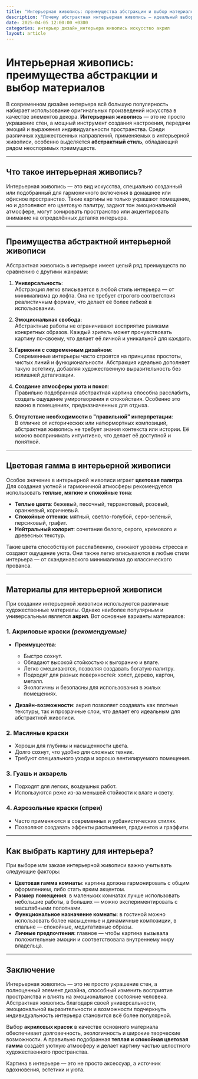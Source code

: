 ```yaml
---
title: "Интерьерная живопись: преимущества абстракции и выбор материалов"
description: "Почему абстрактная интерьерная живопись — идеальный выбор для вашего дома. Преимущества, материалы и цветовая палитра."
date: 2025-04-05 12:00:00 +0300
categories: интерьер дизайн_интерьера живопись искусство акрил
layout: article
---
```


# Интерьерная живопись: преимущества абстракции и выбор материалов

В современном дизайне интерьера всё большую популярность набирает использование оригинальных произведений искусства в качестве элементов декора. **Интерьерная живопись** — это не просто украшение стен, а мощный инструмент создания настроения, передачи эмоций и выражения индивидуальности пространства. Среди различных художественных направлений, применяемых в интерьерной живописи, особенно выделяется **абстрактный стиль**, обладающий рядом неоспоримых преимуществ.

---

## Что такое интерьерная живопись?

Интерьерная живопись — это вид искусства, специально созданный или подобранный для гармоничного включения в домашнее или офисное пространство. Такие картины не только украшают помещение, но и дополняют его цветовую палитру, задают тон эмоциональной атмосфере, могут зонировать пространство или акцентировать внимание на определённых деталях интерьера.

---

## Преимущества абстрактной интерьерной живописи

Абстрактная живопись в интерьере имеет целый ряд преимуществ по сравнению с другими жанрами:

1. **Универсальность**:  
   Абстракция легко вписывается в любой стиль интерьера — от минимализма до лофта. Она не требует строгого соответствия реалистичным формам, что делает её более гибкой в использовании.

2. **Эмоциональная свобода**:  
   Абстрактные работы не ограничивают восприятие рамками конкретных образов. Каждый зритель может прочувствовать картину по-своему, что делает её личной и уникальной для каждого.

3. **Гармония с современным дизайном**:  
   Современные интерьеры часто строятся на принципах простоты, чистых линий и функциональности. Абстракция идеально дополняет такую эстетику, добавляя художественную выразительность без излишней детализации.

4. **Создание атмосферы уюта и покоя**:  
   Правильно подобранная абстрактная картина способна расслабить, создать ощущение умиротворения и спокойствия. Особенно это важно в помещениях, предназначенных для отдыха.

5. **Отсутствие необходимости в "правильной" интерпретации**:  
   В отличие от исторических или натюрмортных композиций, абстрактная живопись не требует знания контекста или истории. Её можно воспринимать интуитивно, что делает её доступной и понятной.

---

## Цветовая гамма в интерьерной живописи

Особое значение в интерьерной живописи играет **цветовая палитра**. Для создания уютной и гармоничной атмосферы рекомендуется использовать **теплые, мягкие и спокойные тона**:

- **Теплые цвета**: бежевый, песочный, терракотовый, розовый, оранжевый, коричневый.
- **Спокойные оттенки**: мятный, светло-голубой, серо-зеленый, персиковый, графит.
- **Нейтральный колорит**: сочетание белого, серого, кремового и древесных текстур.

Такие цвета способствуют расслаблению, снижают уровень стресса и создают ощущение уюта. Они также легко вписываются в любые стили интерьера — от скандинавского минимализма до классического прованса.

---

## Материалы для интерьерной живописи

При создании интерьерной живописи используются различные художественные материалы. Однако наиболее популярным и универсальным является **акрил**. Вот основные варианты материалов:

### 1. **Акриловые краски** *(рекомендуемые)*
- **Преимущества**:
  - Быстро сохнут.
  - Обладают высокой стойкостью к выгоранию и влаге.
  - Легко смешиваются, позволяя создавать богатую палитру.
  - Подходят для разных поверхностей: холст, дерево, картон, металл.
  - Экологичны и безопасны для использования в жилых помещениях.

- **Дизайн-возможности**: акрил позволяет создавать как плотные текстуры, так и прозрачные слои, что делает его идеальным для абстрактной живописи.

### 2. **Масляные краски**
- Хороши для глубины и насыщенности цвета.
- Долго сохнут, что удобно для сложных техник.
- Требуют специального ухода и хорошо вентилируемого помещения.

### 3. **Гуашь и акварель**
- Подходят для легких, воздушных работ.
- Используются реже из-за меньшей стойкости к влаге и свету.

### 4. **Аэрозольные краски (спреи)**
- Часто применяются в современных и урбанистических стилях.
- Позволяют создавать эффекты распыления, градиентов и граффити.

---

## Как выбрать картину для интерьера?

При выборе или заказе интерьерной живописи важно учитывать следующие факторы:

- **Цветовая гамма комнаты**: картина должна гармонировать с общим оформлением, либо стать ярким акцентом.
- **Размер помещения**: в маленьких комнатах лучше использовать небольшие работы, в больших — можно экспериментировать с масштабными полотнами.
- **Функциональное назначение комнаты**: в гостиной можно использовать более насыщенные и динамичные композиции, в спальне — спокойные, медитативные образы.
- **Личные предпочтения**: главное — чтобы картина вызывала положительные эмоции и соответствовала внутреннему миру владельца.

---

## Заключение

Интерьерная живопись — это не просто украшение стен, а полноценный элемент дизайна, способный изменить восприятие пространства и влиять на эмоциональное состояние человека. Абстрактная живопись благодаря своей универсальности, эмоциональной выразительности и возможности подчеркнуть индивидуальность интерьера становится всё более популярной.

Выбор **акриловых красок** в качестве основного материала обеспечивает долговечность, экологичность и широкие творческие возможности. А правильно подобранная **теплая и спокойная цветовая гамма** создаёт уютную атмосферу и делает картину частью целостного художественного пространства.

Картина в интерьере — это не просто аксессуар, а источник вдохновения, эстетики и уюта.
